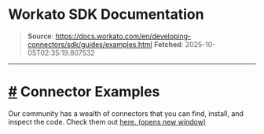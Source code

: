 # Workato SDK Documentation

> **Source**: https://docs.workato.com/en/developing-connectors/sdk/guides/examples.html
> **Fetched**: 2025-10-05T02:35:19.807532

---

# [#](<#connector-examples>) Connector Examples

Our community has a wealth of connectors that you can find, install, and inspect the code. Check them out [here. (opens new window)](<https://app.workato.com/browse/connectors>)
